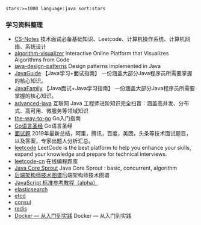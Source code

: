 ```
stars:>=1000 language:java sort:stars
```
### 学习资料整理
- [CS-Notes](https://github.com/CyC2018/CS-Notes)  技术面试必备基础知识、Leetcode、计算机操作系统、计算机网络、系统设计
- [algorithm-visualizer](https://github.com/algorithm-visualizer/algorithm-visualizer) Interactive Online Platform that Visualizes Algorithms from Code
- [java-design-patterns](https://github.com/iluwatar/java-design-patterns) Design patterns implemented in Java
- [JavaGuide](https://github.com/Snailclimb/JavaGuide) 【Java学习+面试指南】 一份涵盖大部分Java程序员所需要掌握的核心知识。
- [JavaFamily](https://github.com/AobingJava/JavaFamily) 【Java面试+Java学习指南】 一份涵盖大部分Java程序员所需要掌握的核心知识。
- [advanced-java](https://github.com/doocs/advanced-java) 互联网 Java 工程师进阶知识完全扫盲：涵盖高并发、分布式、高可用、微服务等领域知识
- [the-way-to-go](https://github.com/unknwon/the-way-to-go_ZH_CN/blob/master/eBook/directory.md) Go入门指南
- [Go语言圣经](https://books.studygolang.com/gopl-zh/) Go语言圣经
- [面试题](https://github.com/0voice/interview_internal_reference) 2019年最新总结，阿里，腾讯，百度，美团，头条等技术面试题目，以及答案，专家出题人分析汇总。
- [leetcode](https://leetcode.com) LeetCode is the best platform to help you enhance your skills, expand your knowledge and prepare for technical interviews.
- [leetcode-cn](https://leetcode-cn.com) 在线编程题库
- [Java Core Sprout](https://github.com/crossoverJie/JCSprout) Java Core Sprout : basic, concurrent, algorithm 
- [后端架构师技术图谱](https://github.com/xingshaocheng/architect-awesome)后端架构师技术图谱
- [JavaScript 标准参考教程（alpha）](http://javascript.ruanyifeng.com/)
- [elasticsearch](https://www.elastic.co/products/elasticsearch)
- [etcd](https://github.com/coreos/etcd)
- [consul](https://github.com/hashicorp/consul)
- [redis](https://github.com/antirez/redis)
- [Docker — 从入门到实践](https://docker_practice.gitee.io/zh-cn/) Docker — 从入门到实践


